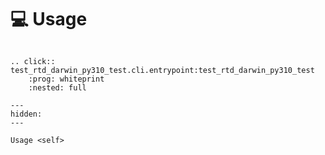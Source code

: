 <!--
SPDX-FileCopyrightText: © 2024 Romain Brault <mail@romainbrault.com>

SPDX-License-Identifier: CC0-1.0
-->

# 💻 Usage

```{eval-rst}

.. click:: test_rtd_darwin_py310_test.cli.entrypoint:test_rtd_darwin_py310_test
    :prog: whiteprint
    :nested: full
```

```{toctree}
---
hidden:
---

Usage <self>
```
